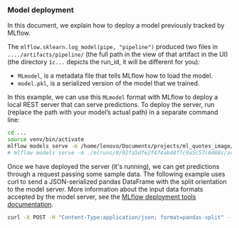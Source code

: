 ### Model deployment

In this document, we explain how to deploy a model previously tracked by MLflow.

The `mlflow.sklearn.log_model(pipe, "pipeline")` produced two files in `..../artifacts/pipeline/` (the full path in the view of that artifact in the UI) (the directory `1c...` depicts the run_id, it will be different for you):

- `MLmodel`, is a metadata file that tells MLflow how to load the model.
- `model.pkl`, is a serialized version of the model that we trained.

In this example, we can use this `MLmodel` format with MLflow to deploy a local REST server that can serve predictions. To deploy the server, run (replace the path with your model’s actual path) in a separate command line:


```bash
cd ...
source venv/bin/activate
mlflow models serve -m /home/lenovo/Documents/projects/ml_quotes_image/mlruns/0/02fa5dfe2f474ab48f7c9a5c57c0468c/artifacts/pipeline -p 1236
# mlflow models serve -m ./mlruns/0/02fa5dfe2f474ab48f7c9a5c57c0468c/artifacts/pipeline -p 1236
```
Once we have deployed the server (it's running), we can get predictions through a request passing some sample data. The following example uses curl to send a JSON-serialized pandas DataFrame with the split orientation to the model server. More information about the input data formats accepted by the model server, see the [MLflow deployment tools documentation](https://www.mlflow.org/docs/latest/models.html#local-model-deployment).

```bash
curl -X POST -H "Content-Type:application/json; format=pandas-split" --data '{"columns":["font_size", "rows_number","cols_number", "char_number_text"],"data":[[109, 1291, 730, 46]]}' http://127.0.0.1:1236/invocations
```